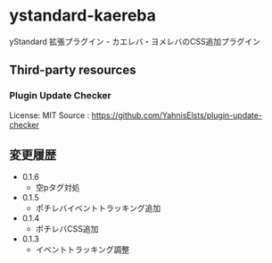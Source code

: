 # ystandard-kaereba

yStandard 拡張プラグイン - カエレバ・ヨメレバのCSS追加プラグイン


## Third-party resources

### Plugin Update Checker

License: MIT
Source : <https://github.com/YahnisElsts/plugin-update-checker>

## 変更履歴

- 0.1.6
  - 空pタグ対処
- 0.1.5
  - ポチレバイベントトラッキング追加
- 0.1.4
  - ポチレバCSS追加
- 0.1.3
  - イベントトラッキング調整
